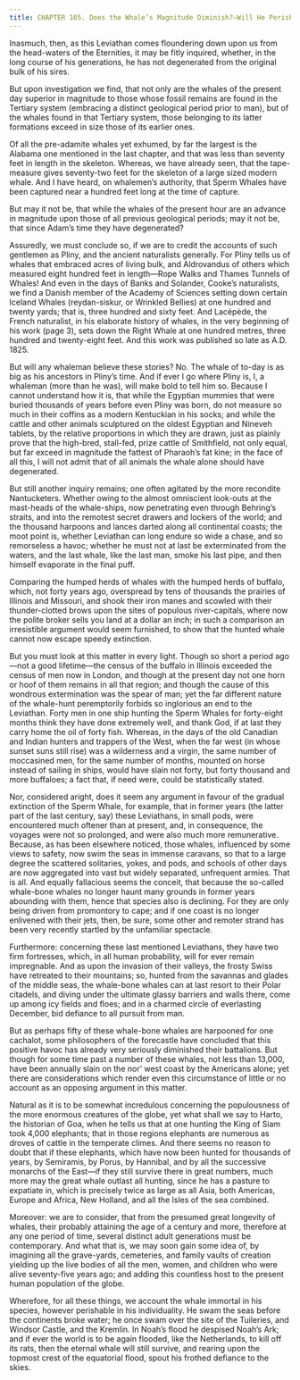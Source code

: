 ```yaml
---
title: CHAPTER 105. Does the Whale’s Magnitude Diminish?—Will He Perish?
---
```


Inasmuch, then, as this Leviathan comes floundering down upon us from the head-waters of the Eternities, it may be fitly inquired, whether, in the long course of his generations, he has not degenerated from the original bulk of his sires.

But upon investigation we find, that not only are the whales of the present day superior in magnitude to those whose fossil remains are found in the Tertiary system (embracing a distinct geological period prior to man), but of the whales found in that Tertiary system, those belonging to its latter formations exceed in size those of its earlier ones.

Of all the pre-adamite whales yet exhumed, by far the largest is the Alabama one mentioned in the last chapter, and that was less than seventy feet in length in the skeleton. Whereas, we have already seen, that the tape-measure gives seventy-two feet for the skeleton of a large sized modern whale. And I have heard, on whalemen’s authority, that Sperm Whales have been captured near a hundred feet long at the time of capture.

But may it not be, that while the whales of the present hour are an advance in magnitude upon those of all previous geological periods; may it not be, that since Adam’s time they have degenerated?

Assuredly, we must conclude so, if we are to credit the accounts of such gentlemen as Pliny, and the ancient naturalists generally. For Pliny tells us of whales that embraced acres of living bulk, and Aldrovandus of others which measured eight hundred feet in length—Rope Walks and Thames Tunnels of Whales! And even in the days of Banks and Solander, Cooke’s naturalists, we find a Danish member of the Academy of Sciences setting down certain Iceland Whales (reydan-siskur, or Wrinkled Bellies) at one hundred and twenty yards; that is, three hundred and sixty feet. And Lacépède, the French naturalist, in his elaborate history of whales, in the very beginning of his work (page 3), sets down the Right Whale at one hundred metres, three hundred and twenty-eight feet. And this work was published so late as A.D. 1825.

But will any whaleman believe these stories? No. The whale of to-day is as big as his ancestors in Pliny’s time. And if ever I go where Pliny is, I, a whaleman (more than he was), will make bold to tell him so. Because I cannot understand how it is, that while the Egyptian mummies that were buried thousands of years before even Pliny was born, do not measure so much in their coffins as a modern Kentuckian in his socks; and while the cattle and other animals sculptured on the oldest Egyptian and Nineveh tablets, by the relative proportions in which they are drawn, just as plainly prove that the high-bred, stall-fed, prize cattle of Smithfield, not only equal, but far exceed in magnitude the fattest of Pharaoh’s fat kine; in the face of all this, I will not admit that of all animals the whale alone should have degenerated.

But still another inquiry remains; one often agitated by the more recondite Nantucketers. Whether owing to the almost omniscient look-outs at the mast-heads of the whale-ships, now penetrating even through Behring’s straits, and into the remotest secret drawers and lockers of the world; and the thousand harpoons and lances darted along all continental coasts; the moot point is, whether Leviathan can long endure so wide a chase, and so remorseless a havoc; whether he must not at last be exterminated from the waters, and the last whale, like the last man, smoke his last pipe, and then himself evaporate in the final puff.

Comparing the humped herds of whales with the humped herds of buffalo, which, not forty years ago, overspread by tens of thousands the prairies of Illinois and Missouri, and shook their iron manes and scowled with their thunder-clotted brows upon the sites of populous river-capitals, where now the polite broker sells you land at a dollar an inch; in such a comparison an irresistible argument would seem furnished, to show that the hunted whale cannot now escape speedy extinction.

But you must look at this matter in every light. Though so short a period ago—not a good lifetime—the census of the buffalo in Illinois exceeded the census of men now in London, and though at the present day not one horn or hoof of them remains in all that region; and though the cause of this wondrous extermination was the spear of man; yet the far different nature of the whale-hunt peremptorily forbids so inglorious an end to the Leviathan. Forty men in one ship hunting the Sperm Whales for forty-eight months think they have done extremely well, and thank God, if at last they carry home the oil of forty fish. Whereas, in the days of the old Canadian and Indian hunters and trappers of the West, when the far west (in whose sunset suns still rise) was a wilderness and a virgin, the same number of moccasined men, for the same number of months, mounted on horse instead of sailing in ships, would have slain not forty, but forty thousand and more buffaloes; a fact that, if need were, could be statistically stated.

Nor, considered aright, does it seem any argument in favour of the gradual extinction of the Sperm Whale, for example, that in former years (the latter part of the last century, say) these Leviathans, in small pods, were encountered much oftener than at present, and, in consequence, the voyages were not so prolonged, and were also much more remunerative. Because, as has been elsewhere noticed, those whales, influenced by some views to safety, now swim the seas in immense caravans, so that to a large degree the scattered solitaries, yokes, and pods, and schools of other days are now aggregated into vast but widely separated, unfrequent armies. That is all. And equally fallacious seems the conceit, that because the so-called whale-bone whales no longer haunt many grounds in former years abounding with them, hence that species also is declining. For they are only being driven from promontory to cape; and if one coast is no longer enlivened with their jets, then, be sure, some other and remoter strand has been very recently startled by the unfamiliar spectacle.

Furthermore: concerning these last mentioned Leviathans, they have two firm fortresses, which, in all human probability, will for ever remain impregnable. And as upon the invasion of their valleys, the frosty Swiss have retreated to their mountains; so, hunted from the savannas and glades of the middle seas, the whale-bone whales can at last resort to their Polar citadels, and diving under the ultimate glassy barriers and walls there, come up among icy fields and floes; and in a charmed circle of everlasting December, bid defiance to all pursuit from man.

But as perhaps fifty of these whale-bone whales are harpooned for one cachalot, some philosophers of the forecastle have concluded that this positive havoc has already very seriously diminished their battalions. But though for some time past a number of these whales, not less than 13,000, have been annually slain on the nor’ west coast by the Americans alone; yet there are considerations which render even this circumstance of little or no account as an opposing argument in this matter.

Natural as it is to be somewhat incredulous concerning the populousness of the more enormous creatures of the globe, yet what shall we say to Harto, the historian of Goa, when he tells us that at one hunting the King of Siam took 4,000 elephants; that in those regions elephants are numerous as droves of cattle in the temperate climes. And there seems no reason to doubt that if these elephants, which have now been hunted for thousands of years, by Semiramis, by Porus, by Hannibal, and by all the successive monarchs of the East—if they still survive there in great numbers, much more may the great whale outlast all hunting, since he has a pasture to expatiate in, which is precisely twice as large as all Asia, both Americas, Europe and Africa, New Holland, and all the Isles of the sea combined.

Moreover: we are to consider, that from the presumed great longevity of whales, their probably attaining the age of a century and more, therefore at any one period of time, several distinct adult generations must be contemporary. And what that is, we may soon gain some idea of, by imagining all the grave-yards, cemeteries, and family vaults of creation yielding up the live bodies of all the men, women, and children who were alive seventy-five years ago; and adding this countless host to the present human population of the globe.

Wherefore, for all these things, we account the whale immortal in his species, however perishable in his individuality. He swam the seas before the continents broke water; he once swam over the site of the Tuileries, and Windsor Castle, and the Kremlin. In Noah’s flood he despised Noah’s Ark; and if ever the world is to be again flooded, like the Netherlands, to kill off its rats, then the eternal whale will still survive, and rearing upon the topmost crest of the equatorial flood, spout his frothed defiance to the skies.